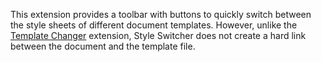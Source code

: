 This extension provides a toolbar with buttons to quickly switch between the style sheets of different document templates. 
However, unlike the [Template Changer](https://extensions.openoffice.org/en/project/template-changer) extension, Style Switcher does not create a hard link between the document and the template file.